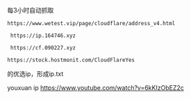 每3小时自动抓取
```
https://www.wetest.vip/page/cloudflare/address_v4.html
```
```
 https://ip.164746.xyz
```
```
 https://cf.090227.xyz
```
```
https://stock.hostmonit.com/CloudFlareYes
```
的优选ip，形成ip.txt 


youxuan ip
https://www.youtube.com/watch?v=6kKIzObEZ2c
